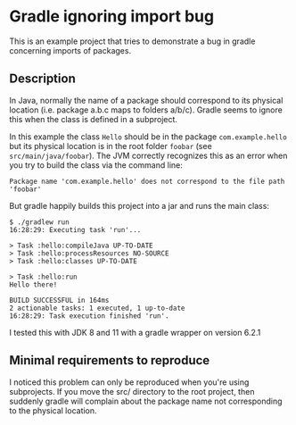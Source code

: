 # Gradle ignoring import bug

This is an example project that tries to demonstrate a bug in gradle concerning imports of packages.

## Description

In Java, normally the name of a package should correspond to its physical location (i.e. package a.b.c maps to folders a/b/c).
Gradle seems to ignore this when the class is defined in a subproject.

In this example the class `Hello` should be in the package `com.example.hello` but its physical location is in the root folder `foobar` (see `src/main/java/foobar`).
The JVM correctly recognizes this as an error when you try to build the class via the command line:

```
Package name 'com.example.hello' does not correspond to the file path 'foobar'
```

But gradle happily builds this project into a jar and runs the main class:

```
$ ./gradlew run
16:28:29: Executing task 'run'...

> Task :hello:compileJava UP-TO-DATE
> Task :hello:processResources NO-SOURCE
> Task :hello:classes UP-TO-DATE

> Task :hello:run
Hello there!

BUILD SUCCESSFUL in 164ms
2 actionable tasks: 1 executed, 1 up-to-date
16:28:29: Task execution finished 'run'.
```

I tested this with JDK 8 and 11 with a gradle wrapper on version 6.2.1

## Minimal requirements to reproduce

I noticed this problem can only be reproduced when you're using subprojects.
If you move the src/ directory to the root project, then suddenly gradle will complain about the package name not corresponding to the physical location.

